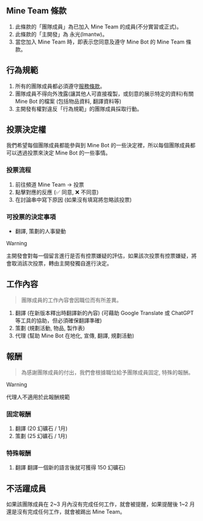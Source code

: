 ## Mine Team 條款
1. 此條款的「團隊成員」為已加入 Mine Team 的成員(不分實習或正式)。
2. 此條款的「主開發」為 永光(lmantw)。
3. 當您加入 Mine Team 時，即表示您同意及遵守 Mine Bot 的 Mine Team 條款。

## 行為規範
1. 所有的團隊成員都必須遵守[服務條款](./服務條款.md)。
2. 團隊成員不得向外洩露(讓其他人可直接複製，或刻意的展示特定的資料)有關 Mine Bot 的檔案 (包括物品資料, 翻譯資料等)
3. 主開發有權對違反「行為規範」的團隊成員採取行動。

## 投票決定權
我們希望每個團隊成員都能參與到 Mine Bot 的一些決定裡，所以每個團隊成員都可以透過投票來決定 Mine Bot 的一些事情。

### 投票流程
1. 前往頻道 Mine Team -> 投票
2. 點擊對應的反應 (✅ 同意, ❌ 不同意)
3. 在討論串中寫下原因 (如果沒有填寫將忽略該投票)

### 可投票的決定事項
* 翻譯, 策劃的人事變動

> [!WARNING]
> 主開發會對每一個留言進行是否有控票嫌疑的評估，如果該次投票有控票嫌疑，將會取消該次投票，轉由主開發獨自進行決定。

## 工作內容
> 團隊成員的工作內容會因職位而有所差異。

1. 翻譯 (在新版本釋出時翻譯新的內容) (可藉助 Google Translate 或 ChatGPT 等工具的協助，但必須確保翻譯準確)
2. 策劃 (規劃活動, 物品, 製作表)
3. 代理 (幫助 Mine Bot 在地化, 宣傳, 翻譯, 規劃活動)

## 報酬
> 為感謝團隊成員的付出，我們會根據職位給予團隊成員固定, 特殊的報酬。

> [!WARNING]
> 代理人不適用於此報酬規範

### 固定報酬
1. 翻譯 (20 幻礦石 / 1月)
2. 策劃 (25 幻礦石 / 1月)

### 特殊報酬
1. 翻譯 翻譯一個新的語言後就可獲得 150 幻礦石)

## 不活躍成員
如果該團隊成員在 2\~3 月內沒有完成任何工作，就會被提醒，如果提醒後 1\~2 月還是沒有完成任何工作，就會被踢出 Mine Team。
